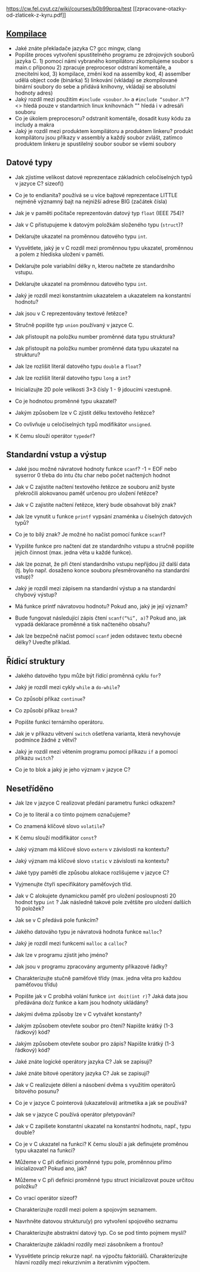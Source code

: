 https://cw.fel.cvut.cz/wiki/courses/b0b99prpa/test
[[zpracovane-otazky-od-zlaticek-z-kyru.pdf]]
## [Kompilace](https://www.youtube.com/watch?v=VDslRumKvRA) 

- Jaké znáte překladače jazyka C?
	    gcc mingw, clang
- Popište proces vytvoření spustitelného programu ze zdrojových souborů jazyka C.
	    1) pomocí námi vybraného kompilátoru zkompilujeme soubor s main.c příponou
		2) zpracuje preprocesor odstraní komentáře, a znecitelni kod,
		3) kompilace, změní kod na assemlby kod, 
		4) assemlber udělá object code (binárka)
		5) linkování (vkládají se zkompilované binární soubory do sebe a přidává knihovny, vkládají se absolutní hodnoty adres)
- Jaký rozdíl mezi použitím `#include <soubor.h>` a `#include “soubor.h”`?
	    <> hledá pouze v standartních linux knihovnách
		"" hledá i v adresáři souboru
- Co je úkolem preprocesoru?
	     odstranit komentáře, dosadit kusy kódu za includy a makra 
- Jaký je rozdíl mezi produktem kompilátoru a produktem linkeru?
	     produkt kompilátoru jsou příkazy v assembly a každý soubor zvlášt, zatímco produktem linkeru je spustilelný soubor soubor se všemi soubory

## Datové typy

- Jak zjistı́me velikost datové reprezentace základnı́ch celočíselných typů v jazyce C?
	    sizeof()
- Co je to endianita?
	    používá se u více bajtové reprezentace
		    LITTLE nejméně významný bajt na nejnižší adrese
			BIG (začátek čísla)
- Jak je v paměti počítače reprezentován datový typ `float` (IEEE 754)?
    
- Jak v C přistupujeme k datovým položkám složeného typu (`struct`)?
    
- Deklarujte ukazatel na proměnnou datového typu `int`.
    
- Vysvětlete, jaký je v C rozdíl mezi proměnnou typu ukazatel, proměnnou a polem z hlediska uložení v paměti.
    
- Deklarujte pole variabilní délky n, kterou načtete ze standardního vstupu.
    
- Deklarujte ukazatel na proměnnou datového typu `int`.
    
- Jaký je rozdíl mezi konstantním ukazatelem a ukazatelem na konstantní hodnotu?
    
- Jak jsou v C reprezentovány textové řetězce?
    
- Stručně popište typ `union` používaný v jazyce C.
    
- Jak přistoupit na položku number proměnné data typu struktura?
    
- Jak přistoupit na položku number proměnné data typu ukazatel na strukturu?
    
- Jak lze rozlišit literál datového typu `double` a `float`?
    
- Jak lze rozlišit literál datového typu `long` a `int`?
    
- Inicializujte 2D pole velikosti 3×3 čísly 1 - 9 jdoucími vzestupně.
    
- Co je hodnotou proměnné typu ukazatel?
    
- Jakým způsobem lze v C zjistit délku textového řetězce?
    
- Co ovlivňuje u celočíselných typů modifikátor `unsigned`.
    
- K čemu slouží operátor `typedef`?
    

## Standardní vstup a výstup

- Jaké jsou možné návratové hodnoty funkce `scanf`?
     -1 = EOF nebo syserror
      0 třeba do intu čtu char
       nebo počet načtených hodnot 
- Jak v C zajistíte načtení textového řetězce ze souboru aniž byste překročili alokovanou paměť určenou pro uložení řetězce?
    
- Jak v C zajistíte načtení řetězce, který bude obsahovat bílý znak?
    
- Jak lze vynutit u funkce `printf` vypsání znaménka u číselných datových typů?
    
- Co je to bílý znak? Je možné ho načíst pomocí funkce `scanf`?
    
- Vypište funkce pro načtení dat ze standardního vstupu a stručně popište jejich činnost (max. jedna věta u každé funkce).
    
- Jak lze poznat, že při čtení standardního vstupu nepřijdou již další data (tj. bylo např. dosaženo konce souboru přesměrovaného na standardní vstup)?
    
- Jaký je rozdíl mezi zápisem na standardní výstup a na standardní chybový výstup?
    
- Má funkce printf návratovou hodnotu? Pokud ano, jaký je její význam?
    
- Bude fungovat následující zápis čtení `scanf(“%i”, a)`? Pokud ano, jak vypadá deklarace proměnné a tisk načteného obsahu?
    
- Jak lze bezpečně načíst pomocí `scanf` jeden odstavec textu obecné délky? Uveďte příklad.
    

## Řídicí struktury

- Jakého datového typu může být řídící proměnná cyklu `for`?
    
- Jaký je rozdíl mezi cykly `while` a `do-while`?
    
- Co způsobí příkaz `continue`?
    
- Co způsobí příkaz `break`?
    
- Popište funkci ternárního operátoru.
    
- Jak je v příkazu větvení `switch` ošetřena varianta, která nevyhovuje podmínce žádné z větví?
    
- Jaký je rozdíl mezi větením programu pomocí příkazu `if` a pomocí příkazu `switch`?
    
- Co je to blok a jaký je jeho význam v jazyce C?
    

## Nesetříděno

- Jak lze v jazyce C realizovat předání parametru funkci odkazem?
    
- Co je to literál a co tímto pojmem označujeme?
    
- Co znamená klíčové slovo `volatile`?
    
- K čemu slouží modifikátor `const`?
    
- Jaký význam má klíčové slovo `extern` v závislosti na kontextu?
    
- Jaký význam má klíčové slovo `static` v závislosti na kontextu?
    
- Jaké typy paměti dle způsobu alokace rozlišujeme v jazyce C?
    
- Vyjmenujte čtyři specifikátory paměťových tříd.
    
- Jak v C alokujete dynamickou paměť pro uložení posloupnosti 20 hodnot typu `int` ? Jak následně takové pole zvětšíte pro uložení dalších 10 položek?
    
- Jak se v C předává pole funkcím?
    
- Jakého datováho typu je návratová hodnota funkce `malloc`?
    
- Jaký je rozdíl mezi funkcemi `malloc` a `calloc`?
    
- Jak lze v programu zjistit jeho jméno?
    
- Jak jsou v programu zpracovány argumenty příkazové řádky?
    
- Charakterizujte stučně paměťové třídy (max. jedna věta pro každou paměťovou třídu)
    
- Popište jak v C probíhá volání funkce `int doit(int r)`? Jaká data jsou předávána do/z funkce a kam jsou hodnoty ukládány?
    
- Jakými dvěma způsoby lze v C vytvářet konstanty?
    
- Jakým způsobem otevřete soubor pro čtení? Napište krátký (1-3 řádkový) kód?
    
- Jakým způsobem otevřete soubor pro zápis? Napište krátký (1-3 řádkový) kód?
    
- Jaké znáte logické operátory jazyka C? Jak se zapisují?
    
- Jaké znáte bitové operátory jazyka C? Jak se zapisují?
    
- Jak v C realizujete dělení a násobení dvěma s využitím operátorů bitového posunu?
    
- Co je v jazyce C pointerová (ukazatelová) aritmetika a jak se používá?
    
- Jak se v jazyce C používá operátor přetypování?
    
- Jak v C zapíšete konstantní ukazatel na konstantní hodnotu, např., typu double?
    
- Co je v C ukazatel na funkci? K čemu slouží a jak definujete proměnou typu ukazatel na funkci?
    
- Můžeme v C při definici proměnné typu pole, proměnnou přímo inicializovat? Pokud ano, jak?
    
- Můžeme v C při definici proměnné typu struct inicializovat pouze určitou položku?
    
- Co vrací operátor sizeof?
    
- Charakterizujte rozdíl mezi polem a spojovým seznamem.
    
- Navrhněte datovou strukturu(y) pro vytvoření spojového seznamu
    
- Charakterizujte abstraktní datový typ. Co se pod tímto pojmem myslí?
    
- Charakterizujte základní rozdíly mezi zásobníkem a frontou?
    
- Vysvětlete princip rekurze např. na výpočtu faktoriálů. Charakterizujte hlavní rozdíly mezi rekurzivním a iterativním výpočtem.